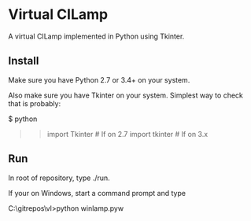 Virtual CILamp
==============

A virtual CILamp implemented in Python using Tkinter.

Install
-------

Make sure you have Python 2.7 or 3.4+ on your system.

Also make sure you have Tkinter on your system. Simplest way to check that is probably:

$ python
>>import Tkinter  # If on 2.7
>>import tkinter  # If on 3.x

Run
---

In root of repository, type ./run.

If your on Windows, start a command prompt and type

C:\gitrepos\vl\>python winlamp.pyw

